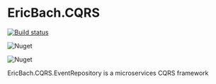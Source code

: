 # EricBach.CQRS
[![Build status](https://ci.appveyor.com/api/projects/status/dhygxf4jsxd28hw0?svg=true)](https://ci.appveyor.com/project/eric-bach/ericbach-cqrs-eventrepository)

![Nuget](https://img.shields.io/nuget/v/EricBach.CQRS.EventRepository)

![Nuget](https://img.shields.io/nuget/dt/EricBach.CQRS.EventRepository)

EricBach.CQRS.EventRepository is a microservices CQRS framework
